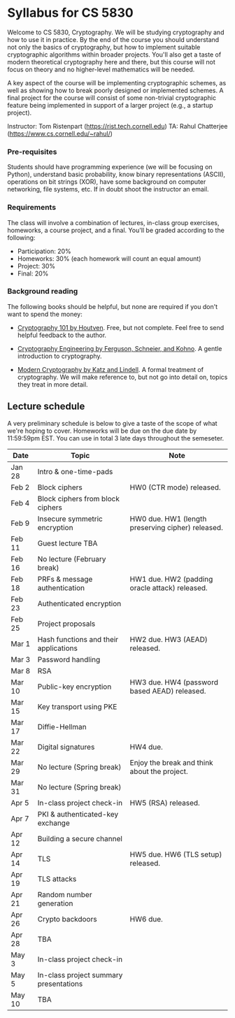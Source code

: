 # Syllabus for CS 5830

Welcome to CS 5830, Cryptography. We will be studying cryptography and how to use it in practice. By the end of  the course you should understand not only the basics of cryptography, but how to implement suitable cryptographic algorithms within broader projects. You'll also get a taste of modern theoretical cryptography here and there, but this course will not focus on theory and no higher-level mathematics will be needed. 

A key aspect of the course will be implementing cryptographic schemes, as well as showing how to break poorly designed or implemented schemes. A final project for the course will consist of some non-trivial cryptographic feature being implemented in support of a larger project (e.g., a startup project). 

Instructor: Tom Ristenpart (https://rist.tech.cornell.edu)
TA: Rahul Chatterjee (https://www.cs.cornell.edu/~rahul/)


### Pre-requisites

Students should have programming experience (we will be focusing on Python),
understand basic probability, know binary representations (ASCII), operations on bit strings (XOR), have some background on computer networking, file systems, etc. If in doubt shoot the instructor an email.



### Requirements

The class will involve a combination of lectures, in-class group exercises,
homeworks,  a course project, and a final. You'll be graded according to the following:

* Participation: 20%
* Homeworks:  30% (each homework will count an equal amount)
* Project:  30% 
* Final:  20% 

### Background reading

The following books should be helpful, but none are required if you don't want to spend the money:

* [Cryptography 101 by Houtven](https://www.crypto101.io/). Free, but not   complete. Feel free to send helpful feedback to the author.

* [Cryptography Engineering by Ferguson, Schneier, and Kohno](https://www.schneier.com/books/cryptography_engineering/). A gentle
  introduction to cryptography.

* [Modern Cryptography by Katz and Lindell](http://www.cs.umd.edu/~jkatz/imc.html). A formal treatment of cryptography.
  We will make reference to, but not go into detail on, topics they treat in
  more detail.


## Lecture schedule

A very preliminary schedule is below to give a taste of the scope of
what we're hoping to cover.  Homeworks will be due on the due date by
11:59:59pm EST. You can use in total 3 late days throughout the semeseter. 



| Date |  Topic  |  Note |
|------|---------|--------|
| Jan 28 | Intro & one-time-pads | |
| Feb 2  | Block ciphers | HW0 (CTR mode) released. |
| Feb 4 |  Block ciphers from block ciphers |  |
| Feb 9 | Insecure symmetric encryption | HW0 due. HW1 (length preserving cipher)  released. |
| Feb 11 | Guest lecture TBA | |
| Feb 16 | No lecture  (February break) | |
| Feb 18 | PRFs & message authentication | HW1 due. HW2 (padding oracle attack) released. |
| Feb 23 | Authenticated encryption | |
| Feb 25 | Project proposals | |
| Mar 1 | Hash functions and their applications | HW2 due. HW3 (AEAD) released. |
| Mar 3 | Password handling | |
| Mar 8 | RSA | |
| Mar 10 | Public-key encryption | HW3 due. HW4 (password based AEAD) released. |
| Mar 15 | Key transport using PKE | |
| Mar 17 | Diffie-Hellman | |
| Mar 22 | Digital signatures | HW4 due. |
| Mar 29 | No lecture (Spring break) |  Enjoy the break and think about the project. |
| Mar 31 | No lecture (Spring break) | |
| Apr 5 | In-class project check-in | HW5 (RSA) released. |
| Apr 7 | PKI & authenticated-key exchange | |
| Apr 12 | Building a secure channel | |
| Apr 14 | TLS | HW5 due. HW6 (TLS setup) released. |
| Apr 19 | TLS attacks | |
| Apr 21 | Random number generation | |
| Apr 26 | Crypto backdoors | HW6 due. |
| Apr 28 | TBA | |
| May 3 | In-class project check-in | |
| May 5 | In-class project summary presentations | |
| May 10 | TBA  | |

